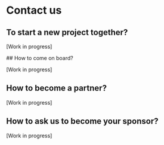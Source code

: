 # Contact us

## To start a new project together?

[Work in progress]

## How to come on board?

[Work in progress]

## How to become a partner?

[Work in progress]

## How to ask us to become your sponsor?

[Work in progress]
